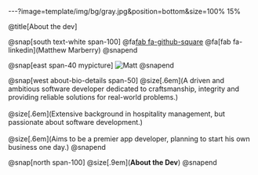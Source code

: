 ---?image=template/img/bg/gray.jpg&position=bottom&size=100% 15%

@title[About the dev]

@snap[south text-white span-100]
@fa[fab fa-github-square](marberrym)
@fa[fab fa-linkedin](Matthew Marberry)
@snapend

@snap[east span-40 mypicture]
![Matt](https://matthew-marberry.com/images/portfolioPic.jpg)
@snapend

@snap[west about-bio-details span-50]
@size[.6em](A driven and ambitious software developer dedicated to craftsmanship, integrity and providing reliable solutions for real-world problems.)
<br><br>
@size[.6em](Extensive background in hospitality management, but passionate about software development.)
<br><br>
@size[.6em](Aims to be a premier app developer, planning to start his own business one day.)
@snapend

@snap[north span-100]
@size[.9em](**About the Dev**)
@snapend

